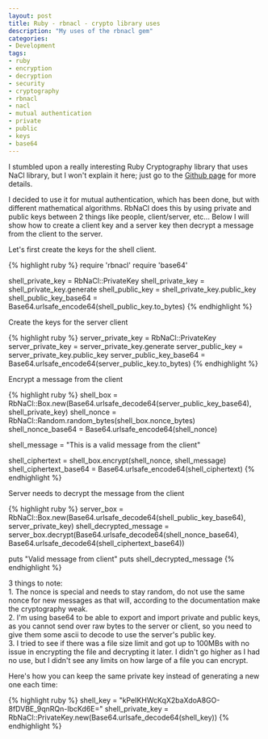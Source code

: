 ```yaml
---
layout: post
title: Ruby - rbnacl - crypto library uses
description: "My uses of the rbnacl gem"
categories:
- Development
tags:
- ruby
- encryption
- decryption
- security
- cryptography
- rbnacl
- nacl
- mutual authentication
- private
- public
- keys
- base64
---
```

<p>I stumbled upon a really interesting Ruby Cryptography library that uses NaCl library, but I won't explain it here; just go to the <a href="https://github.com/cryptosphere/rbnacl" title="Github page">Github page</a> for more details.</p>
<p>I decided to use it for mutual authentication, which has been done, but with different mathematical algorithms.  RbNaCl does this by using private and public keys between 2 things like people, client/server, etc...  Below I will show how to create a client key and a server key then decrypt a message from the client to the server.</p>
<p>Let's first create the keys for the shell client.</p>

{% highlight ruby %}
require 'rbnacl'
require 'base64'

shell_private_key = RbNaCl::PrivateKey
shell_private_key = shell_private_key.generate
shell_public_key = shell_private_key.public_key
shell_public_key_base64 = Base64.urlsafe_encode64(shell_public_key.to_bytes)
{% endhighlight %}

<p>Create the keys for the server client</p>

{% highlight ruby %}
server_private_key = RbNaCl::PrivateKey
server_private_key = server_private_key.generate
server_public_key = server_private_key.public_key
server_public_key_base64 = Base64.urlsafe_encode64(server_public_key.to_bytes)
{% endhighlight %}

<p>Encrypt a message from the client</p>

{% highlight ruby %}
shell_box = RbNaCl::Box.new(Base64.urlsafe_decode64(server_public_key_base64), shell_private_key)
shell_nonce = RbNaCl::Random.random_bytes(shell_box.nonce_bytes)
shell_nonce_base64 = Base64.urlsafe_encode64(shell_nonce)

shell_message = "This is a valid message from the client"

shell_ciphertext = shell_box.encrypt(shell_nonce, shell_message)
shell_ciphertext_base64 = Base64.urlsafe_encode64(shell_ciphertext)
{% endhighlight %}

<p>Server needs to decrypt the message from the client</p>

{% highlight ruby %}
server_box = RbNaCl::Box.new(Base64.urlsafe_decode64(shell_public_key_base64), server_private_key)
shell_decrypted_message = server_box.decrypt(Base64.urlsafe_decode64(shell_nonce_base64), Base64.urlsafe_decode64(shell_ciphertext_base64))

puts "Valid message from client"
puts shell_decrypted_message
{% endhighlight %}

<p>3 things to note:<br />
1. The nonce is special and needs to stay random, do not use the same nonce for new messages as that will, according to the documentation make the cryptography weak.<br />
2. I'm using base64 to be able to export and import private and public keys, as you cannot send over raw bytes to the server or client, so you need to give them some ascii to decode to use the server's public key.<br />
3. I tried to see if there was a file size limit and got up to 100MBs with no issue in encrypting the file and decrypting it later. I didn't go higher as I had no use, but I didn't see any limits on how large of a file you can encrypt.</p>
<p>Here's how you can keep the same private key instead of generating a new one each time:</p>

{% highlight ruby %}
shell_key = "kPeIKHWcKqX2baXdoA8GO-8fDVBE_9qnRQn-IbcKd6E="
shell_private_key = RbNaCl::PrivateKey.new(Base64.urlsafe_decode64(shell_key))
{% endhighlight %}
